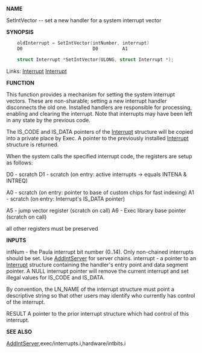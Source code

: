 
**NAME**

SetIntVector -- set a new handler for a system interrupt vector

**SYNOPSIS**

```c
    oldInterrupt = SetIntVector(intNumber, interrupt)
    D0                          D0         A1

    struct Interrupt *SetIntVector(ULONG, struct Interrupt *);

```
Links: [Interrupt](_OOXC) [Interrupt](_OOXC) 

**FUNCTION**

This function provides a mechanism for setting the system interrupt
vectors.  These are non-sharable; setting a new interrupt handler
disconnects the old one.  Installed handlers are responsible for
processing, enabling and clearing the interrupt.  Note that interrupts
may have been left in any state by the previous code.

The IS_CODE and IS_DATA pointers of the [Interrupt](_OOXC) structure will
be copied into a private place by Exec.  A pointer to the previously
installed [Interrupt](_OOXC) structure is returned.

When the system calls the specified interrupt code, the registers are
setup as follows:

D0 - scratch
D1 - scratch (on entry: active
interrupts -&#062; equals INTENA &#038; INTREQ)

A0 - scratch (on entry: pointer to base of custom chips
for fast indexing)
A1 - scratch (on entry: Interrupt's IS_DATA pointer)

A5 - jump vector register (scratch on call)
A6 - Exec library base pointer (scratch on call)

all other registers must be preserved

**INPUTS**

intNum - the Paula interrupt bit number (0..14).  Only non-chained
interrupts should be set.  Use [AddIntServer](AddIntServer) for server
chains.
interrupt - a pointer to an [Interrupt](_OOXC) structure containing the
handler's entry point and data segment pointer.  A NULL
interrupt pointer will remove the current interrupt and
set illegal values for IS_CODE and IS_DATA.

By convention, the LN_NAME of the interrupt structure must
point a descriptive string so that other users may
identify who currently has control of the interrupt.

RESULT
A pointer to the prior interrupt structure which had control
of this interrupt.

**SEE ALSO**

[AddIntServer](AddIntServer),exec/interrupts.i,hardware/intbits.i
